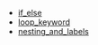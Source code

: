 - [if_else](if_else/README.md)
- [loop_keyword](loop_keyword/README.md)
- [nesting_and_labels](nesting_and_labels/README.md)